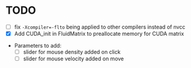 # TODO

- [ ] fix `-Xcompiler=-flto` being applied to other compilers instead of nvcc
- [x] Add CUDA_init in FluidMatrix to preallocate memory for CUDA matrix
- Parameters to add:
    - [ ] slider for mouse density added on click
    - [ ] slider for mouse velocity added on move
